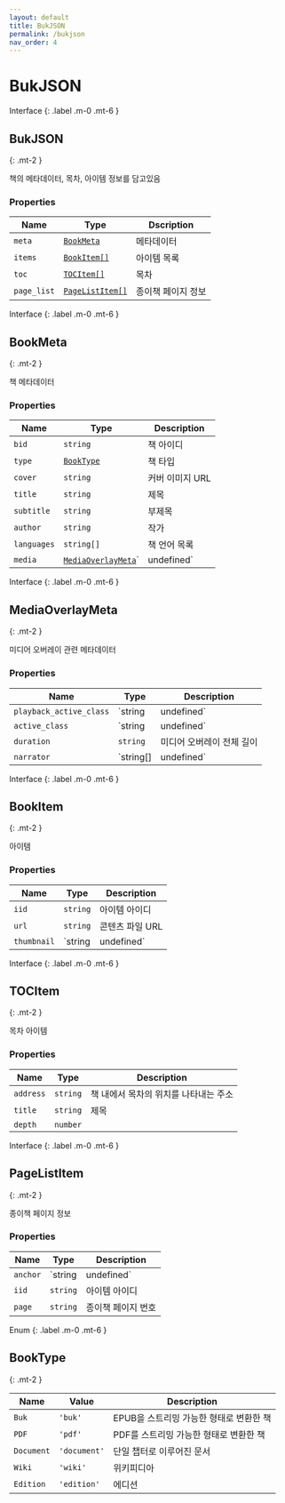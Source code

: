 ```yaml
---
layout: default
title: BukJSON
permalink: /bukjson
nav_order: 4
---
```


# BukJSON

Interface
{: .label .m-0 .mt-6 }

## BukJSON
{: .mt-2 }

책의 메타데이터, 목차, 아이템 정보를 담고있음

### Properties

| Name        | Type                              | Dscription         |
| ----------- | --------------------------------- | ------------------ |
| `meta`      | [`BookMeta`](#bookmeta)           | 메타데이터         |
| `items`     | [`BookItem[]`](#bookitem)         | 아이템 목록        |
| `toc`       | [`TOCItem[]`](#tocitem)           | 목차               |
| `page_list` | [`PageListItem[]`](#pagelistitem) | 종이책 페이지 정보 |


Interface
{: .label .m-0 .mt-6 }

## BookMeta
{: .mt-2 }

책 메타데이터

### Properties

| Name        | Type                                               | Description                                                |
| ----------- | -------------------------------------------------- | ---------------------------------------------------------- |
| `bid`       | `string`                                           | 책 아이디                                                  |
| `type`      | [`BookType`](#booktype)                            | 책 타입 |
| `cover`     | `string`                                           | 커버 이미지 URL                                            |
| `title`     | `string`                                           | 제목                                                       |
| `subtitle`  | `string`                                           | 부제목                                                     |
| `author`    | `string`                                           | 작가                                                       |
| `languages` | `string[]`                                         | 책 언어 목록                                               |
| `media`     | [`MediaOverlayMeta`](#mediaoverlaymeta)`| undefined` | 미디어 오버레이 관련 메타데이터                            |


Interface
{: .label .m-0 .mt-6 }

## MediaOverlayMeta
{: .mt-2 }

미디어 오버레이 관련 메타데이터

### Properties

| Name                    | Type                  | Description                                                            |
| ----------------------- | --------------------- | ---------------------------------------------------------------------- |
| `playback_active_class` | `string | undefined`   | 미디어 오버레이가 재생중일 때 document 요소에 적용되는 CSS 클래스 이름 |
| `active_class`          | `string | undefined`   | 현재 재생중인 요소에 적용되는 CSS 클래스 이름                          |
| `duration`              | `string`              | 미디어 오버레이 전체 길이                                              |
| `narrator`              | `string[] | undefined` | 내레이터                                                               |


Interface
{: .label .m-0 .mt-6 }

## BookItem
{: .mt-2 }

아이템

### Properties

| Name  | Type     | Description     |
| ----- | -------- | --------------- |
| `iid` | `string` | 아이템 아이디   |
| `url` | `string` | 콘텐츠 파일 URL |
| `thumbnail` | `string | undefined` | 썸네일 이미지 URL (책 타입이 PDF인 경우에만 존재) |


Interface
{: .label .m-0 .mt-6 }

## TOCItem
{: .mt-2 }

목차 아이템

### Properties

| Name      | Type     | Description                           |
| --------- | -------- | ------------------------------------- |
| `address` | `string` | 책 내에서 목차의 위치를 나타내는 주소 |
| `title`   | `string` | 제목                                  |
| `depth`   | `number` |                                       |


Interface
{: .label .m-0 .mt-6 }

## PageListItem
{: .mt-2 }

종이책 페이지 정보

### Properties

| Name     | Type     | Description                                          |
| -------- | -------- | ---------------------------------------------------- |
| `anchor` | `string | undefined` | 아이템 내에서 종이책 페이지를 나타내는 요소의 아이디 |
| `iid`    | `string` | 아이템 아이디                                        |
| `page`   | `string` | 종이책 페이지 번호                                   |


Enum
{: .label .m-0 .mt-6 }

## BookType
{: .mt-2 }

| Name | Value | Description |
| - | - | - |
| `Buk`      | `'buk'`      | EPUB을 스트리밍 가능한 형태로 변환한 책 |
| `PDF`      | `'pdf'`      | PDF를 스트리밍 가능한 형태로 변환한 책 |
| `Document` | `'document'` | 단일 챕터로 이루어진 문서 |
| `Wiki`     | `'wiki'`     | 위키피디아 |
| `Edition`  | `'edition'`  | 에디션 |

